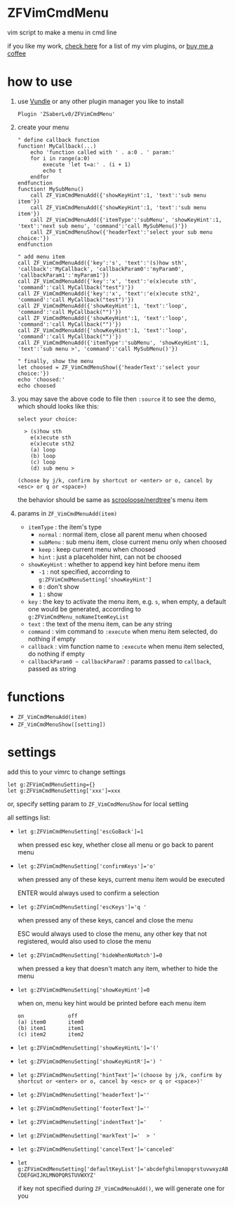 # ZFVimCmdMenu

vim script to make a menu in cmd line

if you like my work, [check here](https://github.com/ZSaberLv0?utf8=%E2%9C%93&tab=repositories&q=ZFVim) for a list of my vim plugins,
or [buy me a coffee](https://github.com/ZSaberLv0/ZSaberLv0)


# how to use

1. use [Vundle](https://github.com/VundleVim/Vundle.vim) or any other plugin manager you like to install

    ```
    Plugin 'ZSaberLv0/ZFVimCmdMenu'
    ```

1. create your menu

    ```
    " define callback function
    function! MyCallback(...)
        echo 'function called with ' . a:0 . ' param:'
        for i in range(a:0)
            execute 'let t=a:' . (i + 1)
            echo t
        endfor
    endfunction
    function! MySubMenu()
        call ZF_VimCmdMenuAdd({'showKeyHint':1, 'text':'sub menu item'})
        call ZF_VimCmdMenuAdd({'showKeyHint':1, 'text':'sub menu item'})
        call ZF_VimCmdMenuAdd({'itemType':'subMenu', 'showKeyHint':1, 'text':'next sub menu', 'command':'call MySubMenu()'})
        call ZF_VimCmdMenuShow({'headerText':'select your sub menu choice:'})
    endfunction

    " add menu item
    call ZF_VimCmdMenuAdd({'key':'s', 'text':'(s)how sth', 'callback':'MyCallback', 'callbackParam0':'myParam0', 'callbackParam1':'myParam1'})
    call ZF_VimCmdMenuAdd({'key':'x', 'text':'e(x)ecute sth', 'command':'call MyCallback("test")'})
    call ZF_VimCmdMenuAdd({'key':'x', 'text':'e(x)ecute sth2', 'command':'call MyCallback("test")'})
    call ZF_VimCmdMenuAdd({'showKeyHint':1, 'text':'loop', 'command':'call MyCallback("")'})
    call ZF_VimCmdMenuAdd({'showKeyHint':1, 'text':'loop', 'command':'call MyCallback("")'})
    call ZF_VimCmdMenuAdd({'showKeyHint':1, 'text':'loop', 'command':'call MyCallback("")'})
    call ZF_VimCmdMenuAdd({'itemType':'subMenu', 'showKeyHint':1, 'text':'sub menu >', 'command':'call MySubMenu()'})

    " finally, show the menu
    let choosed = ZF_VimCmdMenuShow({'headerText':'select your choice:'})
    echo 'choosed:'
    echo choosed
    ```

1. you may save the above code to file then `:source` it to see the demo,
    which should looks like this:

    ```
    select your choice:

      > (s)how sth
        e(x)ecute sth
        e(x)ecute sth2
        (a) loop
        (b) loop
        (c) loop
        (d) sub menu >

    (choose by j/k, confirm by shortcut or <enter> or o, cancel by <esc> or q or <space>)
    ```

    the behavior should be same as [scrooloose/nerdtree](https://github.com/scrooloose/nerdtree)'s menu item

1. params in `ZF_VimCmdMenuAdd(item)`

    * `itemType` : the item's type
        * `normal` : normal item, close all parent menu when choosed
        * `subMenu` : sub menu item, close current menu only when choosed
        * `keep` : keep current menu when choosed
        * `hint` : just a placeholder hint, can not be choosed
    * `showKeyHint` : whether to append key hint before menu item
        * `-1` : not specified, accorrding to `g:ZFVimCmdMenuSetting['showKeyHint']`
        * `0` : don't show
        * `1` : show
    * `key` : the key to activate the menu item, e.g. `s`,
        when empty, a default one would be generated,
        accorrding to `g:ZFVimCmdMenu_noNameItemKeyList`
    * `text` : the text of the menu item, can be any string
    * `command` : vim command to `:execute` when menu item selected, do nothing if empty
    * `callback` : vim function name to `:execute` when menu item selected, do nothing if empty
    * `callbackParam0 ~ callbackParam7` : params passed to `callback`, passed as string


# functions

* `ZF_VimCmdMenuAdd(item)`
* `ZF_VimCmdMenuShow([setting])`

# settings

add this to your vimrc to change settings

```
let g:ZFVimCmdMenuSetting={}
let g:ZFVimCmdMenuSetting['xxx']=xxx
```

or, specify setting param to `ZF_VimCmdMenuShow` for local setting

all settings list:

* `let g:ZFVimCmdMenuSetting['escGoBack']=1`

    when pressed esc key, whether close all menu or go back to parent menu

* `let g:ZFVimCmdMenuSetting['confirmKeys']='o'`

    when pressed any of these keys, current menu item would be executed

    ENTER would always used to confirm a selection

* `let g:ZFVimCmdMenuSetting['escKeys']='q '`

    when pressed any of these keys, cancel and close the menu

    ESC would always used to close the menu,
    any other key that not registered,
    would also used to close the menu

* `let g:ZFVimCmdMenuSetting['hideWhenNoMatch']=0`

    when pressed a key that doesn't match any item, whether to hide the menu

* `let g:ZFVimCmdMenuSetting['showKeyHint']=0`

    when on, menu key hint would be printed before each menu item

    ```
    on              off
    (a) item0       item0
    (b) item1       item1
    (c) item2       item2
    ```

* `let g:ZFVimCmdMenuSetting['showKeyHintL']='('`
* `let g:ZFVimCmdMenuSetting['showKeyHintR']=') '`
* `let g:ZFVimCmdMenuSetting['hintText']='(choose by j/k, confirm by shortcut or <enter> or o, cancel by <esc> or q or <space>)'`
* `let g:ZFVimCmdMenuSetting['headerText']=''`
* `let g:ZFVimCmdMenuSetting['footerText']=''`
* `let g:ZFVimCmdMenuSetting['indentText']='    '`
* `let g:ZFVimCmdMenuSetting['markText']='  > '`
* `let g:ZFVimCmdMenuSetting['cancelText']='canceled'`
* `let g:ZFVimCmdMenuSetting['defaultKeyList']='abcdefghilmnopqrstuvwxyzABCDEFGHIJKLMNOPQRSTUVWXYZ'`

    if key not specified during `ZF_VimCmdMenuAdd()`,
    we will generate one for you

